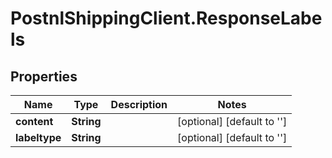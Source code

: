# PostnlShippingClient.ResponseLabels

## Properties
Name | Type | Description | Notes
------------ | ------------- | ------------- | -------------
**content** | **String** |  | [optional] [default to &#39;&#39;]
**labeltype** | **String** |  | [optional] [default to &#39;&#39;]


